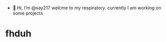 - 👋 Hi, I’m @say217
welcme to my respiratory. currently I am working on some projects 
# fhduh

<!---
say217/say217 is a ✨ special ✨ repository because its `README.md` (this file) appears on your GitHub profile.
You can click the Preview link to take a look at your changes.
--->

